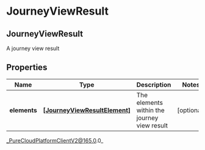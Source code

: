 # JourneyViewResult

## JourneyViewResult
A journey view result

## Properties

|Name | Type | Description | Notes|
|------------ | ------------- | ------------- | -------------|
| **elements** | [**[JourneyViewResultElement]**]([JourneyViewResultElement]) | The elements within the journey view result | [optional] |



_PureCloudPlatformClientV2@165.0.0_
